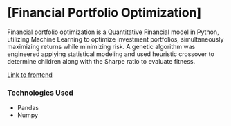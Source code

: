 # [Financial Portfolio Optimization]

Financial portfolio optimization is a Quantitative Financial model in Python, utilizing Machine Learning to optimize investment portfolios, simultaneously maximizing returns while minimizing risk. A genetic algorithm was engineered applying statistical modeling and used heuristic crossover to determine children along with the Sharpe ratio to evaluate fitness.

[Link to frontend](https://github.com/13lack13lood/Financial-Portfolio-Optimizer-frontend)

### Technologies Used
- Pandas
- Numpy

